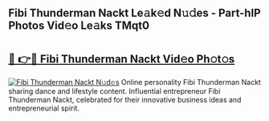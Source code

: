 ## Fibi Thunderman Nackt Le𝚊k𝚎d N𝚞𝚍es - Part-hIP Photos Vid𝚎o Le𝚊ks TMqt0

# <h2><a href="http://fb39dw.evod.top/?m=Fibi+Thunderman+Nackt">🔗 👉🔴 Fibi Thunderman Nackt Vid𝚎o Ph𝚘t𝚘s</a></h2>

[![Fibi Thunderman Nackt N𝚞d𝚎s](https://i.imgur.com/8V9OHl7.gif)](http://fb39dw.evod.top/?m=Fibi+Thunderman+Nackt)
Online personality Fibi Thunderman Nackt sharing dance and lifestyle content. Influential entrepreneur Fibi Thunderman Nackt, celebrated for their innovative business ideas and entrepreneurial spirit. 
